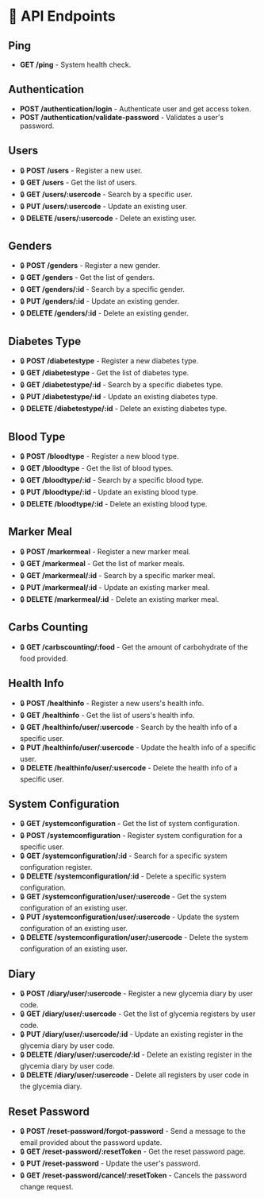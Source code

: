 # 📡 API Endpoints

## Ping
- **GET /ping** - System health check.

## Authentication
- **POST /authentication/login** - Authenticate user and get access token.
- **POST /authentication/validate-password** - Validates a user's password.

## Users
- 🔒 **POST /users** - Register a new user.
- 🔒 **GET /users** - Get the list of users.
- 🔒 **GET /users/:usercode** - Search by a specific user.
- 🔒 **PUT /users/:usercode** - Update an existing user.
- 🔒 **DELETE /users/:usercode** - Delete an existing user.

## Genders
- 🔒 **POST /genders** - Register a new gender.
- 🔒 **GET /genders** - Get the list of genders.
- 🔒 **GET /genders/:id** - Search by a specific gender.
- 🔒 **PUT /genders/:id** - Update an existing gender.
- 🔒 **DELETE /genders/:id** - Delete an existing gender.

## Diabetes Type
- 🔒 **POST /diabetestype** - Register a new diabetes type.
- 🔒 **GET /diabetestype** - Get the list of diabetes type.
- 🔒 **GET /diabetestype/:id** - Search by a specific diabetes type.
- 🔒 **PUT /diabetestype/:id** - Update an existing diabetes type.
- 🔒 **DELETE /diabetestype/:id** - Delete an existing diabetes type.

## Blood Type
- 🔒 **POST /bloodtype** - Register a new blood type.
- 🔒 **GET /bloodtype** - Get the list of blood types.
- 🔒 **GET /bloodtype/:id** - Search by a specific blood type.
- 🔒 **PUT /bloodtype/:id** - Update an existing blood type.
- 🔒 **DELETE /bloodtype/:id** - Delete an existing blood type.

## Marker Meal
- 🔒 **POST /markermeal** - Register a new marker meal.
- 🔒 **GET /markermeal** - Get the list of marker meals.
- 🔒 **GET /markermeal/:id** - Search by a specific marker meal.
- 🔒 **PUT /markermeal/:id** - Update an existing marker meal.
- 🔒 **DELETE /markermeal/:id** - Delete an existing marker meal.

## Carbs Counting
- 🔒 **GET /carbscounting/:food** - Get the amount of carbohydrate of the food provided.

## Health Info
- 🔒 **POST /healthinfo** - Register a new users's health info.
- 🔒 **GET /healthinfo** - Get the list of users's health info.
- 🔒 **GET /healthinfo/user/:usercode** - Search by the health info of a specific user.
- 🔒 **PUT /healthinfo/user/:usercode** - Update the health info of a specific user.
- 🔒 **DELETE /healthinfo/user/:usercode** - Delete the health info of a specific user.

## System Configuration
- 🔒 **GET /systemconfiguration** - Get the list of system configuration.
- 🔒 **POST /systemconfiguration** - Register system configuration for a specific user.
- 🔒 **GET /systemconfiguration/:id** - Search for a specific system configuration register.
- 🔒 **DELETE /systemconfiguration/:id** - Delete a specific system configuration.
- 🔒 **GET /systemconfiguration/user/:usercode** - Get the system configuration of an existing user.
- 🔒 **PUT /systemconfiguration/user/:usercode** - Update the system configuration of an existing user.
- 🔒 **DELETE /systemconfiguration/user/:usercode** - Delete the system configuration of an existing user.

## Diary
- 🔒 **POST /diary/user/:usercode** - Register a new glycemia diary by user code.
- 🔒 **GET /diary/user/:usercode** - Get the list of glycemia registers by user code.
- 🔒 **PUT /diary/user/:usercode/:id** - Update an existing register in the glycemia diary by user code.
- 🔒 **DELETE /diary/user/:usercode/:id** - Delete an existing register in the glycemia diary by user code.
- 🔒 **DELETE /diary/user/:usercode** - Delete all registers by user code in the glycemia diary.

## Reset Password
- 🔒 **POST /reset-password/forgot-password** - Send a message to the email provided about the password update.
- 🔒 **GET /reset-password/:resetToken** - Get the reset password page.
- 🔒 **PUT /reset-password** - Update the user's password.
- 🔒 **GET /reset-password/cancel/:resetToken** - Cancels the password change request.